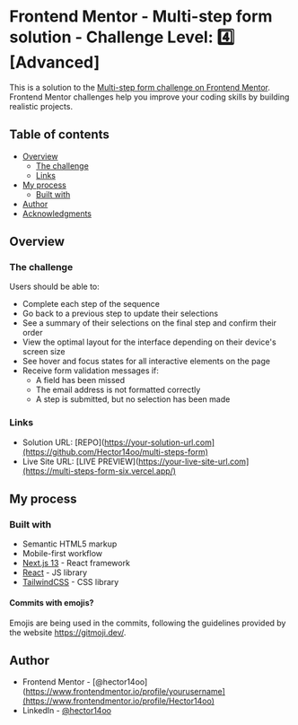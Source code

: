 # Frontend Mentor - Multi-step form solution - Challenge Level: 4️⃣ [Advanced]

This is a solution to the [Multi-step form challenge on Frontend Mentor](https://www.frontendmentor.io/challenges/multistep-form-YVAnSdqQBJ). Frontend Mentor challenges help you improve your coding skills by building realistic projects. 

## Table of contents

- [Overview](#overview)
  - [The challenge](#the-challenge)
  - [Links](#links)
- [My process](#my-process)
  - [Built with](#built-with)
- [Author](#author)
- [Acknowledgments](#acknowledgments)

## Overview

### The challenge

Users should be able to:

- Complete each step of the sequence
- Go back to a previous step to update their selections
- See a summary of their selections on the final step and confirm their order
- View the optimal layout for the interface depending on their device's screen size
- See hover and focus states for all interactive elements on the page
- Receive form validation messages if:
  - A field has been missed
  - The email address is not formatted correctly
  - A step is submitted, but no selection has been made

### Links

- Solution URL: [REPO](https://your-solution-url.com](https://github.com/Hector14oo/multi-steps-form)
- Live Site URL: [LIVE PREVIEW](https://your-live-site-url.com](https://multi-steps-form-six.vercel.app/)

## My process

### Built with

- Semantic HTML5 markup
- Mobile-first workflow
- [Next.js 13](https://nextjs.org/) - React framework
- [React](https://reactjs.org/) - JS library
- [TailwindCSS](https://tailwindcss.com/) - CSS library

#### Commits with emojis?
Emojis are being used in the commits, following the guidelines provided by the website https://gitmoji.dev/.

## Author

- Frontend Mentor - [@hector14oo](https://www.frontendmentor.io/profile/yourusername](https://www.frontendmentor.io/profile/Hector14oo)
- LinkedIn - [@hector14oo](https://www.linkedin.com/in/hector14oo/)
